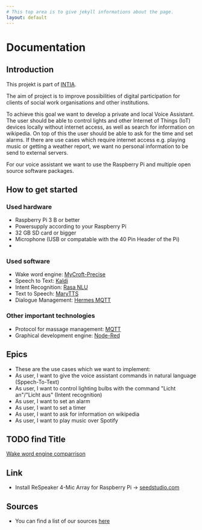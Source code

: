 ```yaml
---
# This top area is to give jekyll informations about the page.
layout: default
---
```

# Documentation

## Introduction

This projekt is part of [INTIA](https://dites.web.th-koeln.de/forschung/projekte/research-projects-intia/).

The aim of project is to improve possibilities of digital participation for clients of social work organisations and other
institutions.   

To achieve this goal we want to develop a private and local Voice Assistant. The user should be able to control lights and 
other Internet of Things (IoT) devices locally without internet access, as well as search for information on wikipedia.
On top of this the user should be able to ask for the time and set alarms. If there are use cases which require internet 
access e.g. playing music or getting a weather report, we want no personal information to be send to external servers.

For our voice assistant we want to use the Raspberry Pi and multiple open source software packages.


## How to get started
### Used hardware
- Raspberry Pi 3 B or better
- Powersupply according to your Raspberry Pi
- 32 GB SD card or bigger
- Microphone (USB or compatable with the 40 Pin Header of the Pi)
- 

### Used software
- Wake word engine: [MyCroft-Precise](./pages/mycroft.md)
- Speech to Text: [Kaldi](./pages/kaldi.md)
- Intent Recognition: [Rasa NLU](pages/rasanlu.md)
- Text to Speech: [MaryTTS](./pages/marytts.md) 
- Dialogue Management: [Hermes MQTT](./pages/hermesmqtt.md)

### Other important technologies 
- Protocol for massage management: [MQTT](./pages/mqtt.md) 
- Graphical development engine: [Node-Red](./pages/node-red.md)

## Epics
- These are the use cases which we want to implement:
- As user, I want to give the voice assistant commands in natural language (Sppech-To-Text)
- As user, I want to control lighting bulbs with the command "Licht an"/"Licht aus" (Intent recognition)
- As user, I want to set an alarm
- As user, I want to set a timer
- As user, I want to ask for information on wikipedia
- As user, I want to play music over Spotify

## TODO find Title

[Wake word engine comparrison](pages/wake-word-engine-comparrison.md)

## Link
- Install ReSpeaker 4-Mic Array for Raspberry Pi -> [seedstudio.com](https://wiki.seeedstudio.com/ReSpeaker_4_Mic_Array_for_Raspberry_Pi/)

## Sources
- You can find a list of our sources [here](./pages/source-links.md)

